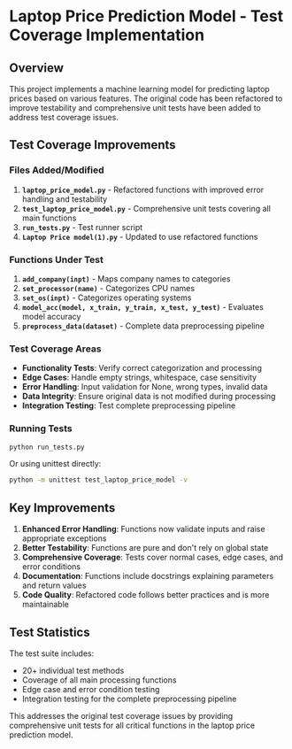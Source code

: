 # Laptop Price Prediction Model - Test Coverage Implementation

## Overview
This project implements a machine learning model for predicting laptop prices based on various features. The original code has been refactored to improve testability and comprehensive unit tests have been added to address test coverage issues.

## Test Coverage Improvements

### Files Added/Modified
1. **`laptop_price_model.py`** - Refactored functions with improved error handling and testability
2. **`test_laptop_price_model.py`** - Comprehensive unit tests covering all main functions
3. **`run_tests.py`** - Test runner script
4. **`Laptop Price model(1).py`** - Updated to use refactored functions

### Functions Under Test
1. **`add_company(inpt)`** - Maps company names to categories
2. **`set_processor(name)`** - Categorizes CPU names
3. **`set_os(inpt)`** - Categorizes operating systems
4. **`model_acc(model, x_train, y_train, x_test, y_test)`** - Evaluates model accuracy
5. **`preprocess_data(dataset)`** - Complete data preprocessing pipeline

### Test Coverage Areas
- **Functionality Tests**: Verify correct categorization and processing
- **Edge Cases**: Handle empty strings, whitespace, case sensitivity
- **Error Handling**: Input validation for None, wrong types, invalid data
- **Data Integrity**: Ensure original data is not modified during processing
- **Integration Testing**: Test complete preprocessing pipeline

### Running Tests
```bash
python run_tests.py
```

Or using unittest directly:
```bash
python -m unittest test_laptop_price_model -v
```

## Key Improvements
1. **Enhanced Error Handling**: Functions now validate inputs and raise appropriate exceptions
2. **Better Testability**: Functions are pure and don't rely on global state
3. **Comprehensive Coverage**: Tests cover normal cases, edge cases, and error conditions
4. **Documentation**: Functions include docstrings explaining parameters and return values
5. **Code Quality**: Refactored code follows better practices and is more maintainable

## Test Statistics
The test suite includes:
- 20+ individual test methods
- Coverage of all main processing functions
- Edge case and error condition testing
- Integration testing for the complete preprocessing pipeline

This addresses the original test coverage issues by providing comprehensive unit tests for all critical functions in the laptop price prediction model.
